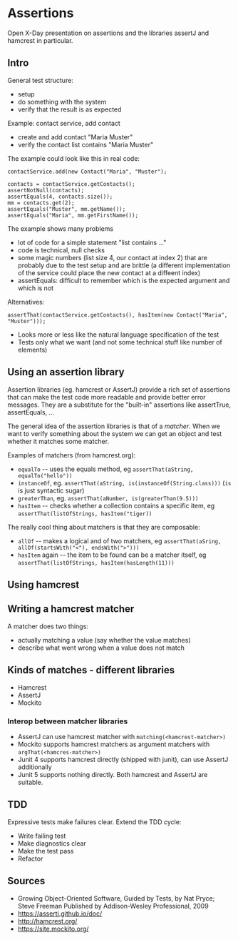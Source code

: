 # Assertions 
Open X-Day presentation on assertions and the libraries assertJ and hamcrest in particular.

## Intro

General test structure:
- setup 
- do something with the system
- verify that the result is as expected

Example: contact service, add contact
- create and add contact "Maria Muster"
- verify the contact list contains "Maria Muster"

The example could look like this in real code:
```
contactService.add(new Contact("Maria", "Muster");

contacts = contactService.getContacts();
assertNotNull(contacts);
assertEquals(4, contacts.size());
mm = contacts.get(2);
assertEquals("Muster", mm.getName());
assertEquals("Maria", mm.getFirstName());
```                                      

The example shows many problems
- lot of code for a simple statement "list contains ..."
- code is technical, null checks 
- some magic numbers (list size 4, our contact at index 2) that are probably due
to the test setup and are brittle (a different implementation of the service could
place the new contact at a diffeent index)
- assertEquals: difficult to remember which is the expected argument and which is not

Alternatives:
```
assertThat(contactService.getContacts(), hasItem(new Contact("Maria", "Muster")));
```

- Looks more or less like the natural language specification of the test
- Tests only what we want (and not some technical stuff like number of elements)


## Using an assertion library

Assertion libraries (eg. hamcrest or AssertJ) provide a rich set of assertions that can make 
the test code more readable and provide better error messages. They are a substitute for the 
"built-in" assertions like assertTrue, assertEquals, ...

The general idea of the assertion libraries is that of a _matcher_. When we want to verify 
something about the system we can get an object and test whether it matches some matcher. 

Examples of matchers (from hamcrest.org):
- `equalTo`  -- uses the equals method, eg `assertThat(aString, equalTo("hello"))` 
- `instanceOf`, eg. `assertThat(aString, is(instanceOf(String.class)))`  (`is` is just syntactic sugar)
- `greaterThan`, eg. `assertThat(aNumber, is(greaterThan(9.5)))`
- `hasItem` -- checks whether a collection contains a specific item, eg `assertThat(listOfStrings, hasItem("tiger))` 

The really cool thing about matchers is that they are composable:
- `allOf` -- makes a logical and of two matchers, eg `assertThat(aSring, allOf(startsWith("<"), endsWith(">")))`
- `hasItem` again -- the item to be found can be a matcher itself, eg `assertThat(listOfStrings, hasItem(hasLength(11)))` 


## Using hamcrest

## Writing a hamcrest matcher

A matcher does two things:
- actually matching a value (say whether the value matches)
- describe what went wrong when a value does not match


## Kinds of matches - different libraries

- Hamcrest 
- AssertJ
- Mockito 

### Interop between matcher libraries
- AssertJ can use hamcrest matcher with `matching(<hamcrest-matcher>)`
- Mockito supports hamcrest matchers as argument matchers with `argThat(<hamcres-matcher>)`
- Junit 4 supports hamcrest directly (shipped with junit), can use AssertJ additionally
- Junit 5 supports nothing directly. Both hamcrest and AssertJ are suitable.
 


## TDD

Expressive tests make failures clear. Extend the TDD cycle:
- Write failing test
- Make diagnostics clear
- Make the test pass
- Refactor


## Sources
- Growing Object-Oriented Software, Guided by Tests, by Nat Pryce; Steve Freeman
Published by Addison-Wesley Professional, 2009
- https://assertj.github.io/doc/
- http://hamcrest.org/
- https://site.mockito.org/
